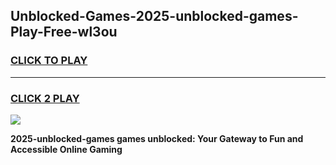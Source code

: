 
## Unblocked-Games-2025-unblocked-games-Play-Free-wl3ou
<h3>
<a href="https://premium76.site?title=2025-unblocked-games&ref=18A1">CLICK TO PLAY</a></h3>
<hr>

<h3>
<a href="https://premium76.site?title=2025-unblocked-games&ref=18A1">CLICK 2 PLAY</a>
  
</h3>

<a href="https://premium76.site?title=2025-unblocked-games&ref=18A1"><img src="https://clearcache.store/games.png"></a>


**2025-unblocked-games games unblocked: Your Gateway to Fun and Accessible Online Gaming**

